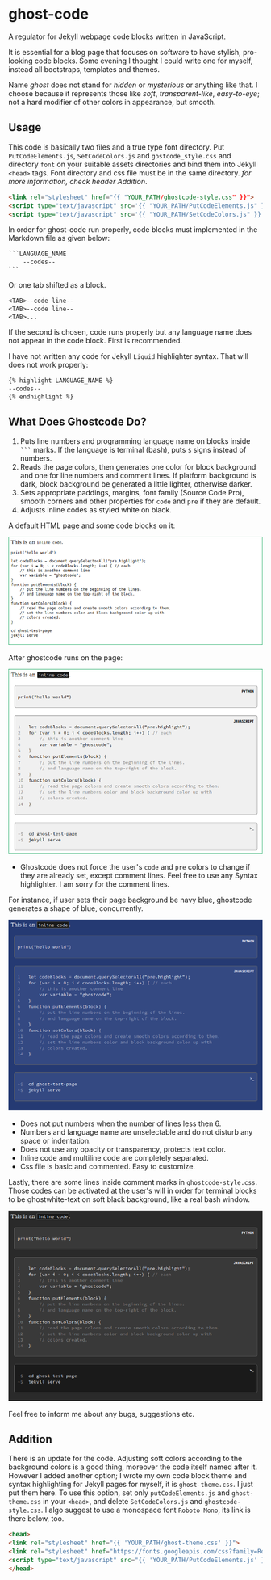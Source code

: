 # ghost-code
A regulator for Jekyll webpage code blocks written in JavaScript.

It is essential for a blog page that focuses on software to have stylish, pro-looking code blocks. Some evening I thought I could write one for myself, instead all bootstraps, templates and themes.

Name *ghost* does not stand for *hidden* or *mysterious* or anything like that. I choose because it represents those like *soft*, *transparent-like*, *easy-to-eye*; not a hard modifier of other colors in appearance, but smooth.

## Usage

This code is basically two files and a true type font directory. Put `PutCodeElements.js`, `SetCodeColors.js` and `gostcode_style.css` and directory `font` on your suitable assets directories and bind them into Jekyll `<head>` tags. Font directory and css file must be in the same directory. *for more information, check header Addition*.

```html
<link rel="stylesheet" href="{{ "YOUR_PATH/ghostcode-style.css" }}">
<script type="text/javascript" src='{{ "YOUR_PATH/PutCodeElements.js" }}'></script>
<script type="text/javascript" src='{{ "YOUR_PATH/SetCodeColors.js" }}'></script>
```

In order for ghost-code run properly, code blocks must implemented in the Markdown file as given below:

    ```LANGUAGE_NAME
        --codes--
    ```

Or one tab shifted as a block.

```
<TAB>--code line--
<TAB>--code line--
<TAB>...
```

If the second is chosen, code runs properly but any language name does not appear in the code block. First is recommended.

I have not written any code for Jekyll `Liquid` highlighter syntax. That will does not work properly:

```
{% highlight LANGUAGE_NAME %}
--codes--
{% endhighlight %}
```

## What Does Ghostcode Do?

1. Puts line numbers and programming language name on blocks inside ` ``` ` marks. If the language is terminal (bash), puts `$` signs instead of numbers.
2. Reads the page colors, then generates one color for block background and one for line numbers and comment lines. If platform background is dark, block background be generated a little lighter, otherwise darker.
3. Sets appropriate paddings, margins, font family (Source Code Pro), smooth corners and other properties for `code` and `pre` if they are default.
4. Adjusts inline codes as styled white on black.

A default HTML page and some code blocks on it:

![](screenshots/image1.png)

After ghostcode runs on the page:

![](screenshots/image2.png)

- Ghostcode does not force the user's `code` and `pre` colors to change if they are already set, except comment lines. Feel free to use any Syntax highlighter. I am sorry for the comment lines.

For instance, if user sets their page background be navy blue, ghostcode generates a shape of blue, concurrently.

![](screenshots/image3.png)

- Does not put numbers when the number of lines less then 6.
- Numbers and language name are unselectable and do not disturb any space or indentation.
- Does not use any opacity or transparency, protects text color.
- Inline code and multiline code are completely separated.
- Css file is basic and commented. Easy to customize.

Lastly, there are some lines inside comment marks in `ghostcode-style.css`. Those codes can be activated at the user's will in order for terminal blocks to be ghostwhite-text on soft black background, like a real bash window.

![](screenshots/image4.png)



Feel free to inform me about any bugs, suggestions etc.

## Addition 

There is an update for the code. Adjusting soft colors according to the background colors is a good thing, moreover the code itself named after it. However I added another option; I wrote my own code block theme and syntax highlighting for Jekyll pages for myself, it is `ghost-theme.css`. I just put them here. To use this option, set only `putCodeElements.js` and `ghost-theme.css` in your `<head>`, and delete `SetCodeColors.js` and `ghostcode-style.css`. I algo suggest to use a monospace font `Roboto Mono`, its link is there below, too.

```html
<head>
<link rel="stylesheet" href="{{ 'YOUR_PATH/ghost-theme.css' }}">
<link rel="stylesheet" href="https://fonts.googleapis.com/css?family=Roboto+Mono&display=swap"> 
<script type="text/javascript" src="{{ 'YOUR_PATH/PutCodeElements.js' }}"></script>
</head>
```
